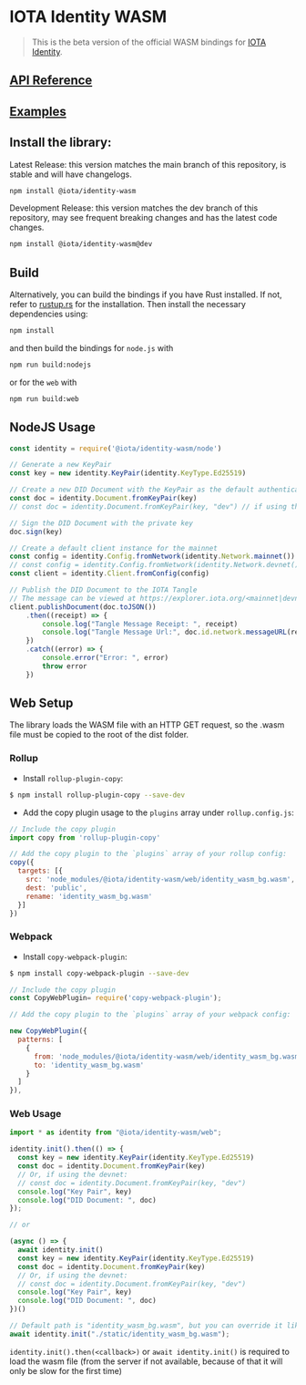 # IOTA Identity WASM

> This is the beta version of the official WASM bindings for [IOTA Identity](https://github.com/iotaledger/identity.rs).

## [API Reference](https://identity.docs.iota.org/docs/libraries/wasm/api_reference)
## [Examples](./examples/README.md)

## Install the library:

Latest Release: this version matches the main branch of this repository, is stable and will have changelogs.
```bash
npm install @iota/identity-wasm
```

Development Release: this version matches the dev branch of this repository, may see frequent breaking changes and has the latest code changes.
```bash
npm install @iota/identity-wasm@dev
```

## Build

Alternatively, you can build the bindings if you have Rust installed. If not, refer to [rustup.rs](https://rustup.rs) for the installation. Then install the necessary dependencies using:
```bash
npm install
```

and then build the bindings for `node.js` with

```bash
npm run build:nodejs
```

or for the `web` with

```bash
npm run build:web
```

## NodeJS Usage
<!-- 
Test this example using https://github.com/anko/txm: `txm README.md`

Replace imports with local paths for txm:
!test program
cat \
| sed -e "s#require('@iota/identity-wasm/node')#require('./node/identity_wasm.js')#" \
| node
-->
<!-- !test check Nodejs Example -->
```javascript
const identity = require('@iota/identity-wasm/node')

// Generate a new KeyPair
const key = new identity.KeyPair(identity.KeyType.Ed25519)

// Create a new DID Document with the KeyPair as the default authentication method
const doc = identity.Document.fromKeyPair(key)
// const doc = identity.Document.fromKeyPair(key, "dev") // if using the devnet

// Sign the DID Document with the private key
doc.sign(key)

// Create a default client instance for the mainnet
const config = identity.Config.fromNetwork(identity.Network.mainnet())
// const config = identity.Config.fromNetwork(identity.Network.devnet()); // if using the devnet
const client = identity.Client.fromConfig(config)

// Publish the DID Document to the IOTA Tangle
// The message can be viewed at https://explorer.iota.org/<mainnet|devnet>/transaction/<messageId>
client.publishDocument(doc.toJSON())
    .then((receipt) => {
        console.log("Tangle Message Receipt: ", receipt)
        console.log("Tangle Message Url:", doc.id.network.messageURL(receipt.messageId))
    })
    .catch((error) => {
        console.error("Error: ", error)
        throw error
    })
```

## Web Setup

The library loads the WASM file with an HTTP GET request, so the .wasm file must be copied to the root of the dist folder.

### Rollup

- Install `rollup-plugin-copy`:

```bash
$ npm install rollup-plugin-copy --save-dev
```

- Add the copy plugin usage to the `plugins` array under `rollup.config.js`:

```js
// Include the copy plugin
import copy from 'rollup-plugin-copy'

// Add the copy plugin to the `plugins` array of your rollup config:
copy({
  targets: [{
    src: 'node_modules/@iota/identity-wasm/web/identity_wasm_bg.wasm',
    dest: 'public',
    rename: 'identity_wasm_bg.wasm'
  }]
})
```

### Webpack

- Install `copy-webpack-plugin`:

```bash
$ npm install copy-webpack-plugin --save-dev
```

```js
// Include the copy plugin
const CopyWebPlugin= require('copy-webpack-plugin');

// Add the copy plugin to the `plugins` array of your webpack config:

new CopyWebPlugin({
  patterns: [
    {
      from: 'node_modules/@iota/identity-wasm/web/identity_wasm_bg.wasm',
      to: 'identity_wasm_bg.wasm'
    }
  ]
}),
```

### Web Usage

```js
import * as identity from "@iota/identity-wasm/web";

identity.init().then(() => {
  const key = new identity.KeyPair(identity.KeyType.Ed25519)
  const doc = identity.Document.fromKeyPair(key)
  // Or, if using the devnet:
  // const doc = identity.Document.fromKeyPair(key, "dev")  
  console.log("Key Pair", key)
  console.log("DID Document: ", doc)
});

// or

(async () => {
  await identity.init()
  const key = new identity.KeyPair(identity.KeyType.Ed25519)
  const doc = identity.Document.fromKeyPair(key)
  // Or, if using the devnet:
  // const doc = identity.Document.fromKeyPair(key, "dev")
  console.log("Key Pair", key)
  console.log("DID Document: ", doc)
})()

// Default path is "identity_wasm_bg.wasm", but you can override it like this
await identity.init("./static/identity_wasm_bg.wasm");
```

`identity.init().then(<callback>)` or `await identity.init()` is required to load the wasm file (from the server if not available, because of that it will only be slow for the first time)
